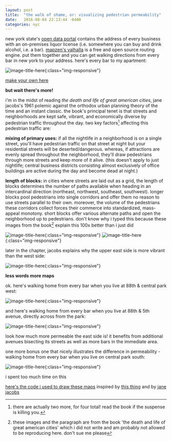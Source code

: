 ```yaml
---
layout: post
title:  "the walk of shame, or: visualizing pedestrian permeability"
date:   2016-08-04 22:13:44 -0400
categories: nyc
---
```


new york state's [open data portal][nysdata] contains the address of every business with an on-premises liquor license (i.e. somewhere you can buy and drink alcohol, i.e. a bar). [mapzen's valhalla][valhalla] is a free and open source routing engine. put them together and you can get walking directions from every bar in new york to your address. here's every bar to my apartment:

![image-title-here](/assets/bklyn.png){:class="img-responsive"}

[make your own here][wos]

**but wait there's more!**

i'm in the midst of reading *the death and life of great american cities*, jane jacobs's 1961 polemic against the orthodox urban planning theory of the time and an instant classic. the book's principal tenet is that streets and neighborhoods are kept safe, vibrant, and economically diverse by pedestrian traffic throughout the day. two key factors[^1] affecting this pedestrian traffic are:

**mixing of primary uses:** if all the nightlife in a neighborhood is on a single street, you'll have pedestrian traffic on that street at night but your residential streets will be deserted/dangerous. whereas, if attractions are evenly spread throughout the neighborhood, they'll draw pedestrians through more streets and keep more of it alive. (this doesn't apply to just nightlife; central business districts consisting almost exclusively of office buildings are active during the day and become dead at night.)

**length of blocks:** in cities where streets are laid out as a grid, the length of blocks determines the number of paths available when heading in an intercardinal direction (northeast, northwest, southeast, southwest). longer blocks pool pedestrians into single corridors and offer them no reason to use streets parallel to their own. moreover, the volume of the pedestrians these corridors collect forces their commerce into standardized, mass-appeal monotony. short blocks offer various alternate paths and open the neighborhood up to pedestrians. don't know why i typed this because these images from the book[^2] explain this 100x better than i just did

![image-title-here](/assets/longblock.png){:class="img-responsive"}
![image-title-here](/assets/shortblock.png){:class="img-responsive"}

later in the chapter, jacobs explains why the upper east side is more vibrant than the west side:

![image-title-here](/assets/jacobs.png){:class="img-responsive"}

**less words more maps**

ok. here's walking home from every bar when you live at 88th & central park west:

![image-title-here](/assets/west.png){:class="img-responsive"}

and here's walking home from every bar when you live at 88th & 5th avenue, directly across from the park:

![image-title-here](/assets/east.png){:class="img-responsive"}

look how much more permeable the east side is! it benefits from additional avenues bisecting its streets as well as more bars in the immediate area.

one more bonus one that nicely illustrates the difference in permeability - walking home from every bar when you live on central park south:

![image-title-here](/assets/south.png){:class="img-responsive"}

i spent too much time on this

[here's the code i used to draw these maps][github] 
inspired by [this thing][er] and by [jane jacobs][jane]

[^1]: there are actually two more, for four total! read the book if the suspense is killing you.
[^2]: these images and the paragraph are from the book 'the death and life of great american cities' which i did not write and am probably not allowed to be reproducing here. don't sue me please

[nysdata]: https://data.ny.gov/
[valhalla]: https://mapzen.com/products/turn-by-turn/
[wos]: https://walk-of-shame.herokuapp.com/
[er]: http://stevecoast.com/2016/01/04/new-kickstarter-every-road/
[jane]: https://en.wikipedia.org/wiki/Jane_Jacobs
[github]: https://github.com/strangerloops/walk-of-shame